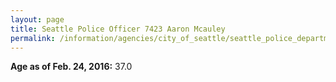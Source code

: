 ```yaml
---
layout: page
title: Seattle Police Officer 7423 Aaron Mcauley
permalink: /information/agencies/city_of_seattle/seattle_police_department/copbook/7423/
---
```


**Age as of Feb. 24, 2016:** 37.0
